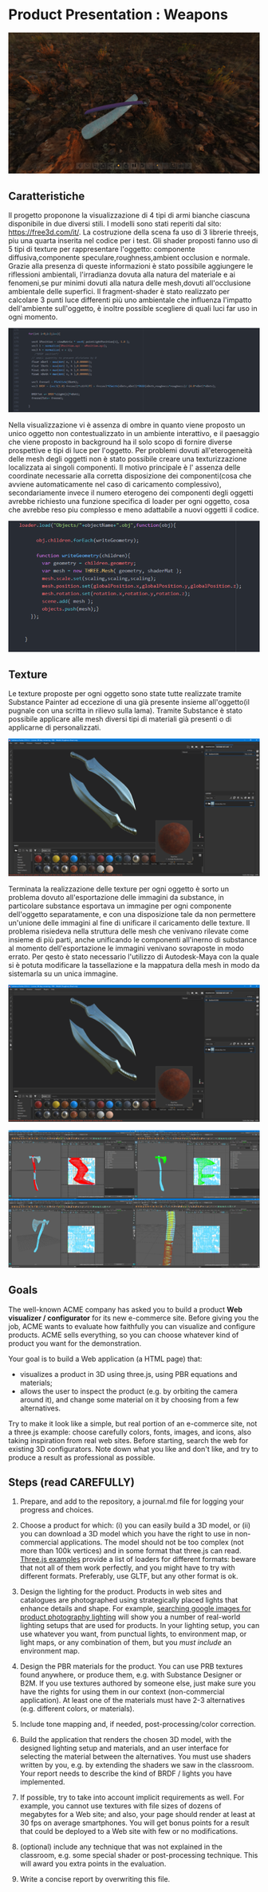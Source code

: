 # Product Presentation : Weapons

![](Images/Relation1.png)

## Caratteristiche

Il progetto proponone la visualizzazione di 4 tipi di armi bianche ciascuna disponibile in due diversi stili. I modelli sono stati reperiti dal sito: https://free3d.com/it/. La costruzione della scena fa uso di 3 librerie threejs, piu una quarta inserita nel codice per i test. Gli shader proposti fanno uso di 5 tipi di texture per rappresentare l'oggetto: componente diffusiva,componente speculare,roughness,ambient occlusion e normale. Grazie alla presenza di queste informazioni è stato possibile aggiungere le riflessioni ambientali, l'irradianza dovuta alla natura del materiale e ai fenomeni,se pur minimi dovuti alla natura delle mesh,dovuti all'occlusione ambientale delle superfici.
Il fragment-shader è stato realizzato per calcolare 3 punti luce differenti più uno ambientale che influenza l'impatto dell'ambiente sull'oggetto, è inoltre possible scegliere di quali luci far uso in ogni momento.


![Frammento di codice che calcola la BRDF totale delle 3 luci](Images/Relation2.png)


Nella visualizzazione vi è assenza di ombre in quanto viene proposto un unico oggetto non contestualizzato in un ambiente interattivo, e il paesaggio che viene proposto in background ha il solo scopo di fornire diverse prospettive e tipi di luce per l'oggetto. Per problemi dovuti all'eterogeneità delle mesh degli oggetti non è stato possibile creare una texturizzazione localizzata ai singoli componenti. Il motivo principale è l' assenza delle coordinate necessarie alla corretta disposizione dei componenti(cosa che avviene automaticamente nel caso di caricamento complessivo), secondariamente invece il numero eterogeno dei componenti degli oggetti avrebbe richiesto una funzione specifica di loader per ogni oggetto, cosa che avrebbe reso piu complesso e meno adattabile a nuovi oggetti il codice.


![Frammento di codice per il caricamento dell'oggetto](Images/Relation3.png)




## Texture

Le texture proposte per ogni oggetto sono state tutte realizzate tramite Substance Painter ad eccezione di una già presente insieme all'oggetto(il pugnale con una scritta in rilievo sulla lama). Tramite Substance è stato possibile applicare alle mesh diversi tipi di materiali già presenti o di applicarne di personalizzati.

![](Images/Relation4.png)  

Terminata la realizzazione delle texture per ogni oggetto è sorto un problema dovuto all'esportazione delle immagini da substance, in particolare substance esportava un immagine per ogni componente dell'oggetto separatamente, e con una disposizione tale da non permettere un'unione delle immagini al fine di unificare il caricamento delle texture. Il problema risiedeva nella struttura delle mesh che venivano rilevate come insieme di più parti, anche unificando le componenti all'inerno di substance al momento dell'esportazione le immagini venivano sovraposte in modo errato. Per qesto è stato necessario l'utilizzo di Autodesk-Maya con la quale si è potuta modificare la tassellazione e la mappatura della mesh in modo da sistemarla su un unica immagine.

 ![Prima](Images/Relation4.png)


 ![Dopo](Images/Relation5.png)


## Goals

The well-known ACME company has asked you to build a product **Web visualizer / configurator** for its new e-commerce site. Before giving you the job, ACME wants to evaluate how faithfully you can visualize and configure products.  ACME sells everything, so you can choose whatever kind of product you want for the demonstration.

Your goal is to build a Web application (a HTML page) that:

- visualizes a product in 3D using three.js, using PBR equations and materials;
- allows the user to inspect the product (e.g. by orbiting the camera around it), and change some material on it by choosing from a few alternatives.

Try to make it look like a simple, but real portion of an e-commerce site, not a three.js example: choose carefully colors, fonts, images, and icons, also taking inspiration from real web sites. Before starting, search the web for existing 3D configurators. Note down what you like and don't like, and try to produce a result as professional as possible.

## Steps (read CAREFULLY)

1. Prepare, and add to the repository, a journal.md file for logging your progress and choices.

2. Choose a product for which: (i) you can easily build a 3D model, or (ii) you can download a 3D model which you have the right to use in non-commercial applications. The model should not be too complex (not more than 100k vertices) and in some format that three.js can read. [Three.js examples](https://threejs.org/examples/) provide a list of loaders for different formats: beware that not all of them work perfectly, and you might have to try with different formats. Preferably, use GLTF, but any other format is ok.

3. Design the lighting for the product. Products in web sites and catalogues are photographed using strategically placed lights that enhance details and shape. For example, [searching google images for product photography lighting](http://www.google.com/images?q=product+photography+lighting) will show you a number of real-world lighting setups that are used for products. In your lighting setup, you can use whatever you want, from punctual lights, to environment map, or light maps, or any combination of them, but you *must include* an environment map.

4. Design the PBR materials for the product. You can use PRB textures found anywhere, or produce them, e.g. with Substance Designer or B2M. If you use textures authored by someone else, just make sure you have the rights for using them in our context (non-commercial application). At least one of the materials must have 2-3 alternatives (e.g. different colors, or materials).

5. Include tone mapping and, if needed, post-processing/color correction.

6. Build the application that renders the chosen 3D model, with the designed lighting setup and materials, and an user interface for selecting the material between the alternatives. You must use shaders written by you, e.g. by extending the shaders we saw in the classroom. Your report needs to describe the kind of BRDF / lights you have implemented.

7. If possible, try to take into account implicit requirements as well. For example, you cannot use textures with file sizes of dozens of megabytes for a Web site; and also, your page should render at least at 30 fps on average smartphones. You will get bonus points for a result that could be deployed to a Web site with few or no modifications.

8. (optional) include any technique that was not explained in the classroom, e.g. some special shader or post-processing technique. This will award you extra points in the evaluation.

9. Write a concise report by overwriting this file.
